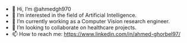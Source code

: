 - 👋 Hi, I’m @ahmedgh970
- 👀 I’m interested in the field of Artificial Intelligence.
- 🌱 I’m currently working as a Computer Vision research engineer.
- 💞️ I’m looking to collaborate on healthcare projects.
- 📫 How to reach me: https://www.linkedin.com/in/ahmed-ghorbel97/

<!---
ahmedgh970/ahmedgh970 is a ✨ special ✨ repository because its `README.md` (this file) appears on your GitHub profile.
You can click the Preview link to take a look at your changes.
--->
